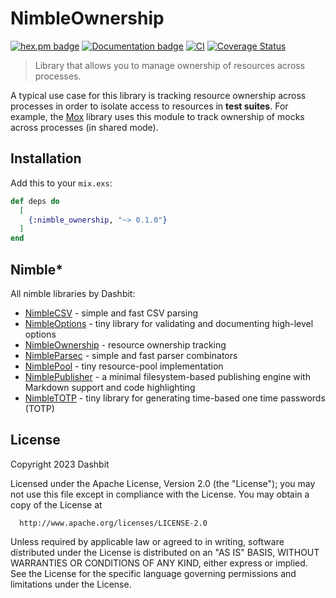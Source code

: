 # NimbleOwnership

[![hex.pm badge](https://img.shields.io/badge/Package%20on%20hex.pm-informational)](https://hex.pm/packages/nimble_ownership)
[![Documentation badge](https://img.shields.io/badge/Documentation-ff69b4)][docs]
[![CI](https://github.com/dashbitco/nimble_ownership/actions/workflows/ci.yml/badge.svg)](https://github.com/dashbitco/nimble_ownership/actions/workflows/ci.yml)
[![Coverage Status](https://coveralls.io/repos/github/dashbitco/nimble_ownership/badge.svg?branch=main)](https://coveralls.io/github/dashbitco/nimble_ownership?branch=main)

> Library that allows you to manage ownership of resources across processes.

A typical use case for this library is tracking resource ownership across processes in order to isolate access to resources in **test suites**. For example, the [Mox][mox] library uses this module to track ownership of mocks across processes (in shared mode).

## Installation

Add this to your `mix.exs`:

```elixir
def deps do
  [
    {:nimble_ownership, "~> 0.1.0"}
  ]
end
```

## Nimble*

All nimble libraries by Dashbit:

  * [NimbleCSV](https://github.com/dashbitco/nimble_csv) - simple and fast CSV parsing
  * [NimbleOptions](https://github.com/dashbitco/nimble_options) - tiny library for validating and documenting high-level options
  * [NimbleOwnership](https://github.com/dashbitco/nimble_ownership) - resource ownership tracking
  * [NimbleParsec](https://github.com/dashbitco/nimble_parsec) - simple and fast parser combinators
  * [NimblePool](https://github.com/dashbitco/nimble_pool) - tiny resource-pool implementation
  * [NimblePublisher](https://github.com/dashbitco/nimble_publisher) - a minimal filesystem-based publishing engine with Markdown support and code highlighting
  * [NimbleTOTP](https://github.com/dashbitco/nimble_totp) - tiny library for generating time-based one time passwords (TOTP)

## License

Copyright 2023 Dashbit

  Licensed under the Apache License, Version 2.0 (the "License");
  you may not use this file except in compliance with the License.
  You may obtain a copy of the License at

      http://www.apache.org/licenses/LICENSE-2.0

  Unless required by applicable law or agreed to in writing, software
  distributed under the License is distributed on an "AS IS" BASIS,
  WITHOUT WARRANTIES OR CONDITIONS OF ANY KIND, either express or implied.
  See the License for the specific language governing permissions and
  limitations under the License.

[docs]: https://hexdocs.pm/nimble_ownership
[mox]: https://github.com/dashbitco/mox
